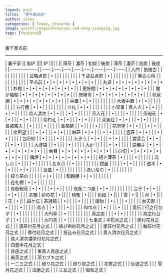 ```yaml
---
layout: post
title:  "里千家点前"
author: soshu
categories: [ Temae, Urasenke ]
image: assets/images/honunsai-and-deng-xiaoping.jpg
tags: [featured]
---
```


裏千家点前

----

| 裏千家         || 風炉                 |||| 炉                   ||||
|               || 薄茶 | 濃茶 | 初炭 | 後炭 | 薄茶 | 濃茶 | 初炭 | 後炭 |
|:-------------:||:----:|:---:|:---:|:---:|:---:|:----:|:---:|:----:|
| 入門   | 割稽古    |   |   |   |   |   |   |   |   |
|       | 盆略点前   | • |   |   |   |   |   |   |   |
|       | 千歳盆点前 | • |   |   |   |   |   |   |   |
|       | 客の心得   |   |   |   |   |   |   |   |   |
|       | 平点前    | • | • | • | • | • | • | • | • |
|       | 丸卓      | • | • | • | • | • | • | • | • |
|       | 杉棚      | • | • | • | • | • | • | • | • |
|       | 更好棚    | • | • | • | • | • | • | • | • |
|       | 誰が袖棚  | • | • | • | • | • | • | • | • |
|       | 旅箪笥    | • | • | • | • | • | • | • | • |
|       | 秋泉棚    | • | • | • | • | • | • | • | • |
|       | 中置      | • | • |   |   |   |   |   |   |
|       | 大板中置   | • | • |   |   |   |   |   |   |
|       | 五行棚    | • | • |   |   |   |   |   |   |
|       | 立礼      | • | • |   |   |   |   |   |   |
| 小習事 | 貴人点    | • | • |   |   | • | • |   |   |
|       | 貴人清次  | • | • |   |   | • | • |   |   |
|       | 茶入荘    |   | • |   |   |   | • |   |   |
|       | 茶碗荘    | • | • |   |   | • | • |   |   |
|       | 茶杓荘    | • | • |   |   | • | • |   |   |
|       | 茶筅荘    | • | • |   |   | • | • |   |   |
|       | 長緒茶入  |   | • |   |   |   | • |   |   |
|       | 重茶碗    |   | • |   |   |   | • |   |   |
|       | 花所望    | • | • |   |   | • | • |   |   |
|       | 炭所望    |   |   | • | • |   |   | • | • |
|       | 軸荘      | • | • |   |   | • | • |   |   |
|       | 壺荘      | • | • |   |   | • | • |   |   |
|       | 包帛紗    |   | • |   |   |   | • |   |   |
|       | 入子点    | • | • |   |   | • | • |   |   |
|       | 盆香合    | • | • |   |   | • | • |   |   |
|       | 大津袋    |   | • |   |   |   | • |   |   |
|       | 大炉      |   |   |   |   | • | • |   |   |
|       | 逆勝手    | • | • | • | • | • | • | • | • |
|       | 台目      | • | • | • | • | • | • | • | • |
|       | 向切      | • | • | • | • | • | • | • | • |
|       | 隅炉      | • | • | • | • | • | • | • | • |
|       | 続き薄茶   | • |   |   |   | • |   |   |   |
|       | 流し点    | • |   |   |   | • |   |   |   |
|       | 名水点    |   | • |   |   |   |   |   |   |
|       | 釣釜      |   |   |   |   | • | • |   |   |
|       | 透木      | • | • |   |   | • | • |   |   |
|       | 葉蓋      | • |   |   |   |   |   |   |   |
|       | 洗い茶巾  | • |   |   |   |   |   |   |   |		
|       | 絞り茶巾  |   |   |   |   | • | • |   |   |
|       | 和親棚    | • | • |   |   |   |   |   |   |		
|       | 座礼棚    | • | • |   |   |   |   |   |   |		
|       | 長板総荘  | • | • |   |   | • | • |   |   |
|       | 長板二つ置 | • | • |   |   |   |   |   |   |
|       | 台子      | • | • |   |   | • | • |   |   |
| 茶箱   | 卯の花 | • ||
|       | 和敬   | • ||
|       | 色紙   | • ||
|       | 雪    | • ||
|       | 月    | • ||
|       | 花    | • ||
| 四ケ伝 | 茶通箱 |   | • |   |   |   | • |   |   |
|       | 唐物   |   | • |   |   |   | • |   |   |
|       | 台天目 |   | • |   |   |   | • |   |   |
|       | 盆点   |   | • |   |   |   | • |   |   |
|       | 和巾点 |   | • |   |   |   | • |   |   |
| 奥伝   | 行之行台子 |   | • |   |   |   |   |   |   |
|       | 大円草     |   | • |   |   |   |   |   |   |
|       | 真之炭     |   |   | • | • |   |   |   |   |
|       | 真之行台子 |   | • |   |   |   |   |   |   |
|       | 大円真     |   | • |   |   |   |   |   |   |
| 七事式 | 平花月之式           |
|       | 炭付花月之式          |
|       | 濃茶付花月之式        |
|       | 結び帛紗花月之式      |
|       | 壷荘付花月之式        |
|       | 軸荘付花月之式        |
|       | 香付花月之式          |
|       | 投込み花月之式        |
|       | 貴人清次花月之式      |					
|       | 貴人清次濃茶付花月之式 |							
|       | 四畳半花月之式        |				
|       | 且座之式             |
|       | 東貴人且座之式        |		
|       | 員茶之式             |
|       | 茶カブキ之式          |		
|       | 一二三之式	           |
|       | 廻り花之式            |
|       | 廻り炭之式            |
|       | 花寄之式             |
|       | 仙遊之式             |
|       | 雪月花之式	          |
|       | 法磨之式             |
|       | 三友之式             |
|       | 唱和之式             |
